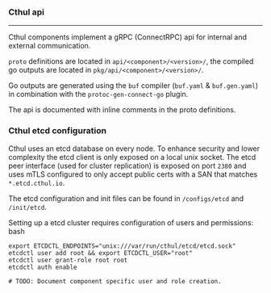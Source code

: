 

### Cthul api
---

Cthul components implement a gRPC (ConnectRPC) api for internal and external communication.

`proto` definitions are located in `api/<component>/<version>/`, the compiled go outputs are located in `pkg/api/<component>/<version>/`. 

Go outputs are generated using the `buf` compiler (`buf.yaml` & `buf.gen.yaml`) in combination with the `protoc-gen-connect-go` plugin.


The api is documented with inline comments in the proto definitions.


### Cthul etcd configuration

Cthul uses an etcd database on every node. To enhance security and lower complexity the etcd client is only exposed on a local unix socket. The etcd peer interface (used for cluster replication) is exposed on port `2380` and uses mTLS configured to only accept public certs with a SAN that matches `*.etcd.cthul.io`.


The etcd configuration and init files can be found in `/configs/etcd` and `/init/etcd`.

Setting up a etcd cluster requires configuration of users and permissions:
bash
```
export ETCDCTL_ENDPOINTS="unix:///var/run/cthul/etcd/etcd.sock"
etcdctl user add root && export ETCDCTL_USER="root"
etcdctl user grant-role root root
etcdctl auth enable

# TODO: Document component specific user and role creation.
```
